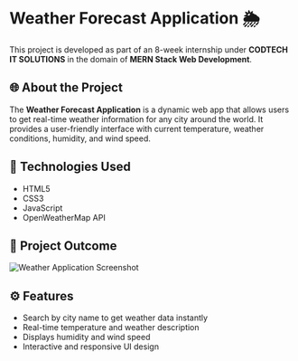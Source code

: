 # Weather Forecast Application 🌦️

This project is developed as part of an 8-week internship under **CODTECH IT SOLUTIONS** in the domain of **MERN Stack Web Development**.

## 🌐 About the Project

The **Weather Forecast Application** is a dynamic web app that allows users to get real-time weather information for any city around the world. It provides a user-friendly interface with current temperature, weather conditions, humidity, and wind speed.

## 🚀 Technologies Used

- HTML5  
- CSS3  
- JavaScript  
- OpenWeatherMap API

## 📸 Project Outcome

![Weather Application Screenshot](./assets/weatherapplication_outcome.png)

## ⚙️ Features

- Search by city name to get weather data instantly  
- Real-time temperature and weather description  
- Displays humidity and wind speed  
- Interactive and responsive UI design

